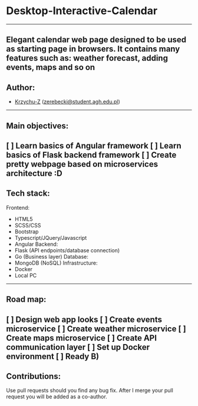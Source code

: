 # Desktop-Interactive-Calendar
---
Elegant calendar web page designed to be used as starting page in browsers.
It contains many features such as: weather forecast, adding events, maps and so on  
---
## Author:
- [Krzychu-Z](https://github.com/Krzychu-Z) (zerebecki@student.agh.edu.pl)
---
## Main objectives:
[ ] Learn basics of Angular framework
[ ] Learn basics of Flask backend framework
[ ] Create pretty webpage based on microservices architecture :D
---
## Tech stack:
Frontend:
- HTML5
- SCSS/CSS
- Bootstrap
- Typescript/JQuery/Javascript
- Angular
Backend:
- Flask (API endpoints/database connection)
- Go (Business layer)
Database:
- MongoDB (NoSQL)
Infrastructure:
- Docker
- Local PC
---
## Road map:
[ ] Design web app looks
[ ] Create events microservice
[ ] Create weather microservice
[ ] Create maps microservice
[ ] Create API communication layer
[ ] Set up Docker environment
[ ] Ready B)
---
## Contributions:
Use pull requests should you find any bug fix. After I merge your pull request you will be added as a co-author.
